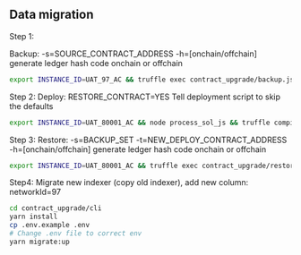 ## Data migration

Step 1:

Backup:
-s=SOURCE_CONTRACT_ADDRESS
-h=[onchain/offchain] generate ledger hash code onchain or offchain

```sh
export INSTANCE_ID=UAT_97_AC && truffle exec contract_upgrade/backup.js -h=offchain -s='cada1b5846aa836d60c00f1ed77d04401c9e421e' --network=bsc_testnet_bn --compile
```

Step 2:
Deploy:
RESTORE_CONTRACT=YES Tell deployment script to skip the defaults

```sh
export INSTANCE_ID=UAT_80001_AC && node process_sol_js && truffle compile && export RESTORE_CONTRACT=YES && truffle migrate --network matic_testnet -f 2 --to 2
```

Step 3:
Restore:
-s=BACKUP_SET
-t=NEW_DEPLOY_CONTRACT_ADDRESS
-h=[onchain/offchain] generate ledger hash code onchain or offchain

```sh
export INSTANCE_ID=UAT_80001_AC && truffle exec contract_upgrade/restore.js -s='cada1b5846aa836d60c00f1ed77d04401c9e421e' -t='924A23F713a9Bf75Aae4f2F794C7BDc364Bd7C84' -h=offchain --network=matic_testnet --compile

```

Step4:
Migrate new indexer (copy old indexer), add new column: networkId=97

```sh
cd contract_upgrade/cli
yarn install
cp .env.example .env
# Change .env file to correct env
yarn migrate:up
```

